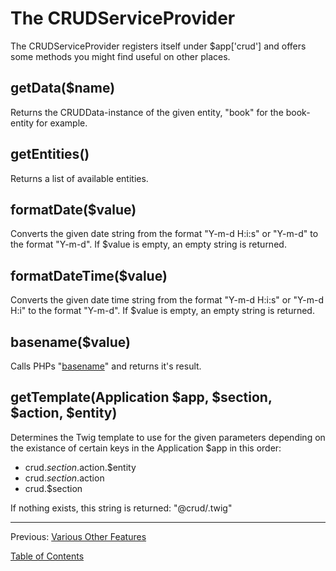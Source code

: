 The CRUDServiceProvider
=======================

The CRUDServiceProvider registers itself under $app['crud'] and offers some
methods you might find useful on other places.

## getData($name)

Returns the CRUDData-instance of the given entity, "book" for the book-entity
for example.

## getEntities()

Returns a list of available entities.

## formatDate($value)

Converts the given date string from the format "Y-m-d H:i:s" or "Y-m-d" to the
format "Y-m-d". If $value is empty, an empty string is returned.

## formatDateTime($value)

Converts the given date time string from the format "Y-m-d H:i:s" or "Y-m-d H:i"
to the format "Y-m-d". If $value is empty, an empty string is returned.

## basename($value)

Calls PHPs "[basename](http://php.net/manual/en/function.basename.php)" and
returns it's result.

## getTemplate(Application $app, $section, $action, $entity)

Determines the Twig template to use for the given parameters depending on
the existance of certain keys in the Application $app in this order:

* crud.$section.$action.$entity
* crud.$section.$action
* crud.$section

If nothing exists, this string is returned: "@crud/<action>.twig"

---

Previous: [Various Other Features](9_miscfeatures.md)

[Table of Contents](0_manual.md)
